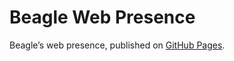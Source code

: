 # Beagle Web Presence

Beagle’s web presence, published on [GitHub Pages](https://RomanLangrehr.github.io/Beagle/branches/0meeting).
